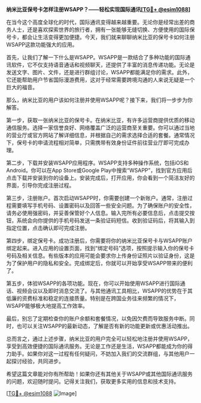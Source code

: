 **纳米比亚保号卡怎样注册WSAPP？——轻松实现国际通讯[[TG💪+ @esim1088](https://t.me/s/esim1088)]**

在当今这个高度全球化的时代，国际通讯变得越来越重要。无论你是经常出差的商务人士，还是喜欢探索世界的旅行者，拥有一张能够无缝切换、方便使用的国际保号卡，都会让生活变得更加便捷。今天，我们就来聊聊纳米比亚的保号卡如何注册WSAPP这款功能强大的应用。

首先，让我们了解一下什么是WSAPP。WSAPP是一款结合了多种功能的国际通讯软件，它不仅支持语音通话和视频聊天，还提供了丰富的消息传递功能。无论是发送文字、图片、文件，还是进行群组讨论，WSAPP都能满足你的需求。此外，它还能帮助用户节省国际漫游费用，这对于经常需要跨境沟通的人来说无疑是一个巨大的福音。

那么，纳米比亚的用户该如何注册并使用WSAPP呢？接下来，我们将一步步为你解答。

第一步，获取一张纳米比亚的保号卡。在纳米比亚，有许多运营商提供优质的移动通信服务。选择一家信誉良好、网络覆盖广泛的运营商至关重要。你可以通过当地的营业厅或官方网站了解详细信息，并根据自己的需求选择合适的套餐。通常情况下，保号卡的申请流程相对简单，只需携带有效身份证件前往营业厅即可完成办理。

第二步，下载并安装WSAPP应用程序。WSAPP支持多种操作系统，包括iOS和Android。你可以在App Store或Google Play中搜索“WSAPP”，找到官方应用后点击下载并安装到你的设备上。安装完成后，打开应用，你会看到一个简洁友好的界面，引导你完成注册过程。

第三步，注册账户。首次启动WSAPP时，你需要创建一个新账户。通常，注册过程需要填写手机号码、设置密码以及回答一些安全问题。为了确保账户的安全性，请务必使用强密码，并妥善保管好个人信息。输入完所有必要信息后，点击提交按钮，系统会向你提供的手机号码发送一条验证码短信。收到验证码后，将其输入到指定位置，点击确认即可完成注册。

第四步，绑定保号卡。成功注册后，你需要将你的纳米比亚保号卡与WSAPP账户绑定起来。进入应用的设置页面，找到“绑定号码”选项，按照提示输入你的保号卡号码及相关信息。有些版本的应用可能会要求你上传身份证照片以验证身份，这是为了保护用户的隐私和安全。完成绑定后，你就可以开始享受WSAPP带来的便利了。

第五步，体验WSAPP的各项功能。现在，你可以开始使用WSAPP进行国际通话、视频会议以及即时消息交流了。与其他通讯工具相比，WSAPP的优势在于其低廉的资费标准和稳定的连接质量。特别是在跨国业务往来频繁的情况下，WSAPP能够极大地提高工作效率。

最后，别忘了定期检查你的账户余额和套餐情况，以免因欠费而导致服务中断。同时，也可以关注WSAPP的最新动态，了解是否有新的功能更新或优惠活动推出。

总而言之，通过上述步骤，纳米比亚的用户完全可以轻松地注册并使用WSAPP，享受到高效便捷的国际通讯服务。无论是工作还是生活，WSAPP都能成为你的得力助手。如果你对这一过程有任何疑问，不妨加入我们的交流群组，与其他用户一起探讨经验，共同进步。

希望这篇文章能对你有所帮助！如果你还有其他关于WSAPP或其他国际通讯服务的问题，欢迎随时提问。记得关注我们，获取更多实用的信息和技术支持。

[[TG💪+ @esim1088](https://t.me/s/esim1088) ![Image](https://i.postimg.cc/4NQfJmqS/Snipaste-2025-05-13-00-14-12.png)]